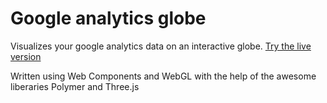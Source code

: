 Google analytics globe
===============
Visualizes your google analytics data on an interactive globe. [Try the live version](http://jorgenfb.github.io/analytics-globe/ "Title")

Written using Web Components and WebGL with the help of the awesome liberaries Polymer and Three.js
